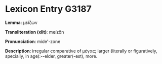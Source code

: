 # Lexicon Entry G3187

**Lemma**: μείζων

**Transliteration (xlit)**: meízōn

**Pronunciation**: mide'-zone

**Description**:
irregular comparative of μέγας; larger (literally or figuratively, specially, in age):--elder, greater(-est), more.
